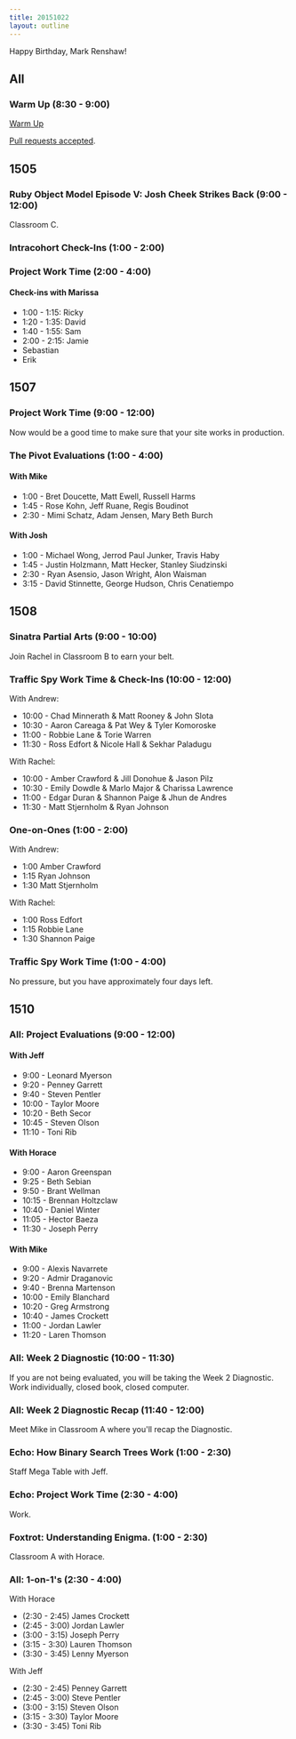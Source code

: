 ```yaml
---
title: 20151022
layout: outline
---
```


Happy Birthday, Mark Renshaw!

## All

### Warm Up (8:30 - 9:00)

[Warm Up](https://thewarmup.herokuapp.com)

[Pull requests accepted](https://github.com/mikedao/the-warm-up).


## 1505

### Ruby Object Model Episode V: Josh Cheek Strikes Back (9:00 - 12:00)

Classroom C.

### Intracohort Check-Ins (1:00 - 2:00)

### Project Work Time (2:00 - 4:00)

#### Check-ins with Marissa

* 1:00 - 1:15: Ricky
* 1:20 - 1:35: David
* 1:40 - 1:55: Sam
* 2:00 - 2:15: Jamie
* Sebastian
* Erik


## 1507

### Project Work Time (9:00 - 12:00)

Now would be a good time to make sure that your site works in production.

### The Pivot Evaluations (1:00 - 4:00)

#### With Mike

* 1:00 - Bret Doucette, Matt Ewell, Russell Harms
* 1:45 - Rose Kohn, Jeff Ruane, Regis Boudinot
* 2:30 - Mimi Schatz, Adam Jensen, Mary Beth Burch

#### With Josh

* 1:00 - Michael Wong, Jerrod Paul Junker, Travis Haby
* 1:45 - Justin Holzmann, Matt Hecker, Stanley Siudzinski
* 2:30 - Ryan Asensio, Jason Wright, Alon Waisman
* 3:15 - David Stinnette, George Hudson, Chris Cenatiempo

## 1508

### Sinatra Partial Arts (9:00 - 10:00)

Join Rachel in Classroom B to earn your belt.

### Traffic Spy Work Time & Check-Ins (10:00 - 12:00)

With Andrew:

* 10:00 - Chad Minnerath & Matt Rooney & John Slota
* 10:30 - Aaron Careaga & Pat Wey & Tyler Komoroske
* 11:00 - Robbie Lane & Torie Warren
* 11:30 - Ross Edfort & Nicole Hall & Sekhar Paladugu

With Rachel:

* 10:00 - Amber Crawford & Jill Donohue & Jason Pilz
* 10:30 - Emily Dowdle & Marlo Major & Charissa Lawrence
* 11:00 - Edgar Duran & Shannon Paige & Jhun de Andres
* 11:30 - Matt Stjernholm & Ryan Johnson

### One-on-Ones (1:00 - 2:00)

With Andrew:

* 1:00 Amber Crawford
* 1:15 Ryan Johnson
* 1:30 Matt Stjernholm

With Rachel:

* 1:00 Ross Edfort
* 1:15 Robbie Lane
* 1:30 Shannon Paige

### Traffic Spy Work Time (1:00 - 4:00)

No pressure, but you have approximately four days left.

## 1510

### All: Project Evaluations (9:00 - 12:00)

#### With Jeff

* 9:00 - Leonard Myerson
* 9:20 - Penney Garrett
* 9:40 - Steven Pentler
* 10:00 - Taylor Moore
* 10:20 - Beth Secor
* 10:45 - Steven Olson
* 11:10 - Toni Rib

#### With Horace

* 9:00 - Aaron Greenspan
* 9:25 - Beth Sebian
* 9:50 - Brant Wellman
* 10:15 - Brennan Holtzclaw
* 10:40 - Daniel Winter
* 11:05 - Hector Baeza
* 11:30 - Joseph Perry

#### With Mike

* 9:00 - Alexis Navarrete
* 9:20 - Admir Draganovic
* 9:40 - Brenna Martenson
* 10:00 - Emily Blanchard
* 10:20 - Greg Armstrong
* 10:40 - James Crockett
* 11:00 - Jordan Lawler
* 11:20 - Laren Thomson

### All: Week 2 Diagnostic (10:00 - 11:30)

If you are not being evaluated, you will be taking the Week 2 Diagnostic. Work individually, closed book, closed computer.

### All: Week 2 Diagnostic Recap (11:40 - 12:00)

Meet Mike in Classroom A where you'll recap the Diagnostic.

### Echo: How Binary Search Trees Work (1:00 - 2:30)

Staff Mega Table with Jeff.

### Echo: Project Work Time (2:30 - 4:00)

Work.

### Foxtrot: Understanding Enigma. (1:00 - 2:30)

Classroom A with Horace.

### All: 1-on-1's (2:30 - 4:00)

With Horace

* (2:30 - 2:45) James Crockett
* (2:45 - 3:00) Jordan Lawler
* (3:00 - 3:15) Joseph Perry
* (3:15 - 3:30) Lauren Thomson
* (3:30 - 3:45) Lenny Myerson

With Jeff

* (2:30 - 2:45) Penney Garrett
* (2:45 - 3:00) Steve Pentler
* (3:00 - 3:15) Steven Olson
* (3:15 - 3:30) Taylor Moore
* (3:30 - 3:45) Toni Rib
